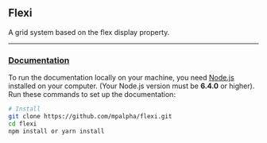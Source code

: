 ## Flexi
A grid system based on the flex display property.

---

### [Documentation](https://mpalpha.github.io/flexi/)

To run the documentation locally on your machine, you need [Node.js](https://nodejs.org/en/) installed on your computer. (Your Node.js version must be **6.4.0** or higher). Run these commands to set up the documentation:

```bash
# Install
git clone https://github.com/mpalpha/flexi.git
cd flexi
npm install or yarn install
